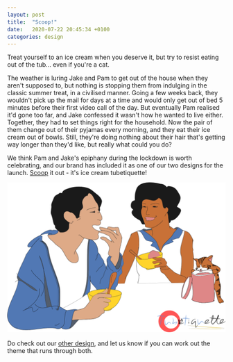 ```yaml
---
layout: post
title:  "Scoop!"
date:   2020-07-22 20:45:34 +0100
categories: design
---
```

Treat yourself to an ice cream when you deserve it, but try to resist eating out of the tub... even if you're a cat. 

The weather is luring Jake and Pam to get out of the house when they aren't supposed to, but nothing is stopping them from indulging in the classic summer treat, in a civilised manner. Going a few weeks back, they wouldn't pick up the mail for days at a time and would only get out of bed 5 minutes before their first video call of the day. But eventually Pam realised it'd gone too far, and Jake confessed it wasn't how he wanted to live either. Together, they had to set things right for the household. Now the pair of them change out of their pyjamas every morning, and they eat their ice cream out of bowls. Still, they're doing nothing about their hair that's getting way longer than they'd like, but really what could you do? 

We think Pam and Jake's epiphany during the lockdown is worth celebrating, and our brand has included it as one of our two designs for the launch. [Scoop](https://tubetiquette.teemill.com/product/scooooop-/) it out - it's ice cream tubetiquette! 

![Scoop](/assets/img/tshirt_design_ice_cream_scoop.png)

Do check out our [other design](https://tubetiquette.teemill.com/product/hold-on/), and let us know if you can work out the theme that runs through both. 
